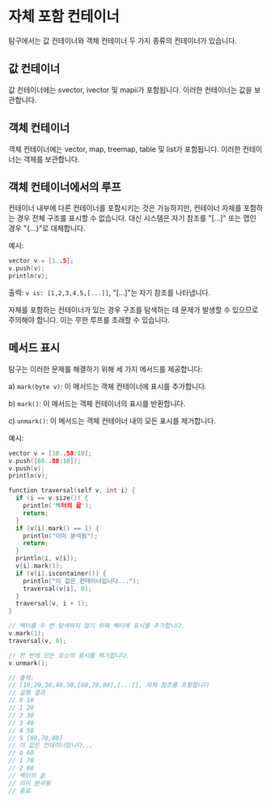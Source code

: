 # 자체 포함 컨테이너

탐구에서는 값 컨테이너와 객체 컨테이너 두 가지 종류의 컨테이너가 있습니다.

## 값 컨테이너
값 컨테이너에는 svector, ivector 및 mapii가 포함됩니다. 이러한 컨테이너는 값을 보관합니다.

## 객체 컨테이너
객체 컨테이너에는 vector, map, treemap, table 및 list가 포함됩니다. 이러한 컨테이너는 객체를 보관합니다.

## 객체 컨테이너에서의 루프
컨테이너 내부에 다른 컨테이너를 포함시키는 것은 가능하지만, 컨테이너 자체를 포함하는 경우 전체 구조를 표시할 수 없습니다. 대신 시스템은 자기 참조를 "[...]" 또는 맵인 경우 "{...}"로 대체합니다.

예시:

```cpp
vector v = [1..5];
v.push(v);
println(v);
```

출력: `v is: [1,2,3,4,5,[...]]`, "[...]"는 자기 참조를 나타냅니다.

자체를 포함하는 컨테이너가 있는 경우 구조를 탐색하는 데 문제가 발생할 수 있으므로 주의해야 합니다. 이는 무한 루프를 초래할 수 있습니다.

## 메서드 표시
탐구는 이러한 문제를 해결하기 위해 세 가지 메서드를 제공합니다:

a) `mark(byte v)`: 이 메서드는 객체 컨테이너에 표시를 추가합니다.

b) `mark()`: 이 메서드는 객체 컨테이너의 표시를 반환합니다.

c) `unmark()`: 이 메서드는 객체 컨테이너 내의 모든 표시를 제거합니다.

예시:

```cpp
vector v = [10..50:10];
v.push([60..80:10]);
v.push(v);
println(v);

function traversal(self v, int i) {
  if (i == v.size()) {
    println('벡터의 끝');
    return;
  }
  if (v[i].mark() == 1) {
    println("이미 분석됨");
    return;
  }
  println(i, v[i]);
  v[i].mark(1);
  if (v[i].iscontainer()) {
    println("이 값은 컨테이너입니다...");
    traversal(v[i], 0);
  }
  traversal(v, i + 1);
}

// 벡터를 두 번 탐색하지 않기 위해 벡터에 표시를 추가합니다.
v.mark(1);
traversal(v, 0);

// 한 번에 모든 요소의 표시를 제거합니다.
v.unmark();

// 출력:
// [10,20,30,40,50,[60,70,80],[...]], 자체 참조를 포함합니다
// 실행 결과
// 0 10
// 1 20
// 2 30
// 3 40
// 4 50
// 5 [60,70,80]
// 이 값은 컨테이너입니다...
// 0 60
// 1 70
// 2 80
// 벡터의 끝
// 이미 분석됨
// 종료
```